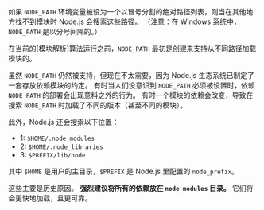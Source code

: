 
<!-- type=misc -->

如果 `NODE_PATH` 环境变量被设为一个以冒号分割的绝对路径列表，则当在其他地方找不到模块时 Node.js 会搜索这些路径。
（注意：在 Windows 系统中，`NODE_PATH` 是以分号间隔的。）

在当前的[模块解析]算法运行之前，`NODE_PATH` 最初是创建来支持从不同路径加载模块的。

虽然 `NODE_PATH` 仍然被支持，但现在不太需要，因为 Node.js 生态系统已制定了一套存放依赖模块的约定。
有时当人们没意识到 `NODE_PATH` 必须被设置时，依赖 `NODE_PATH` 的部署会出现意料之外的行为。
有时一个模块的依赖会改变，导致在搜索 `NODE_PATH` 时加载了不同的版本（甚至不同的模块）。

此外，Node.js 还会搜索以下位置：

* 1: `$HOME/.node_modules`
* 2: `$HOME/.node_libraries`
* 3: `$PREFIX/lib/node`

其中 `$HOME` 是用户的主目录，`$PREFIX` 是 Node.js 里配置的 `node_prefix`。

这些主要是历史原因。
**强烈建议将所有的依赖放在 `node_modules` 目录。**
它们将会更快地加载，且更可靠。


